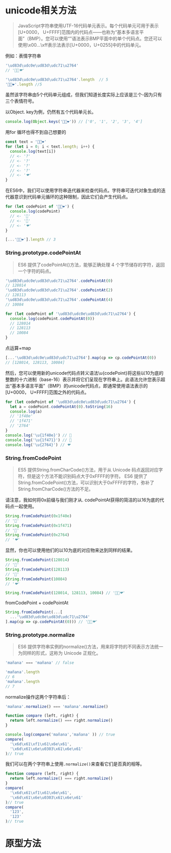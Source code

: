 # unicode相关方法

> JavaScript字符串使用UTF-16代码单元表示。每个代码单元可用于表示[U+0000， U+FFFF]范围内的代码点——也称为“基本多语言平面”（BMP）。您可以使用“”语法表示BMP平面中的单个代码点。您还可以使用\x00…\xff表示法表示[U+0000，U+0255]中的代码单元。

例如：表情字符串
```javascript
'\ud83d\udc0e\ud83d\udc71\u2764'
// '🐎👱❤'
```
```javascript
'\ud83d\udc0e\ud83d\udc71\u2764'.length  // 5
'🐎👱❤'.length //5
```
虽然该字符串由5个代码单元组成，但我们知道长度实际上应该是三个-因为只有三个表情符号。

以Object. key为例，仍然有五个代码单元长。
```javascript
console.log(Object.keys('🐎👱❤')) // ['0', '1', '2', '3', '4']
```

用for 循环也得不到自己想要的
```javascript
const text = '🐎👱❤'
for (let i = 0; i < text.length; i++) {
  console.log(text[i])
  // <- '?'
  // <- '?'
  // <- '?'
  // <- '?'
  // <- '❤'
}
```

在ES6中，我们可以使用字符串迭代器来检查代码点。字符串可迭代对象生成的迭代器意识到代码单元循环的这种限制，因此它们会产生代码点。
```javascript
for (let codePoint of '🐎👱❤') {
  console.log(codePoint)
  // <- '🐎'
  // <- '👱'
  // <- '❤'
}
```
```javascript
[...'🐎👱❤'].length // 3
```

### String.prototype.codePointAt
> ES6 提供了codePointAt()方法，能够正确处理 4 个字节储存的字符，返回一个字符的码点。

```javascript
'\ud83d\udc0e\ud83d\udc71\u2764'.codePointAt(0)
// 128014
'\ud83d\udc0e\ud83d\udc71\u2764'.codePointAt(2)
// 128113
'\ud83d\udc0e\ud83d\udc71\u2764'.codePointAt(4)
// 10084

for (let codePoint of '\ud83d\udc0e\ud83d\udc71\u2764') {
  console.log(codePoint.codePointAt(0))
  // 128014
  // 128113
  // 10084
}
```

点运算+map
```javascript
[...'\ud83d\udc0e\ud83d\udc71\u2764'].map(cp => cp.codePointAt(0))
// [128014, 128113, 10084]
```

然后，您可以使用新的unicode代码点转义语法\u{codePoint}将这些以10为底的整数的十六进制（base-16）表示并将它们呈现在字符串上。此语法允许您表示超出“基本多语言平面”（BMP）的unicode代码点，即通常使用语法表示的[U+0000， U+FFFF]范围之外的代码点。
```javascript
for (let codePoint of '\ud83d\udc0e\ud83d\udc71\u2764') {
  let a = codePoint.codePointAt(0).toString(16)
  console.log(a)
  // '1f40e'
  // '1f471'
  // '2764'
}
console.log('\u{1f40e}') // 🐎
console.log('\u{1f471}') // 👱
console.log('\u{2764}') // ❤
```

### String.fromCodePoint
> ES5 提供String.fromCharCode()方法，用于从 Unicode 码点返回对应字符，但是这个方法不能识别码点大于0xFFFF的字符。 ES6 提供了String.fromCodePoint()方法，可以识别大于0xFFFF的字符，弥补了String.fromCharCode()方法的不足。

请注意，我如何将0x前缀与我们刚才从. codePointAt获得的简洁的以16为底的代码点一起使用。

```javascript
String.fromCodePoint(0x1f40e)
// '🐎'
String.fromCodePoint(0x1f471)
// '👱'
String.fromCodePoint(0x2764)
// '❤'
```
显然，你也可以使用他们的以10为底的对应物来达到同样的结果。
```javascript
String.fromCodePoint(128014)
// '🐎'
String.fromCodePoint(128113)
// '👱'
String.fromCodePoint(10084)
// '❤'

String.fromCodePoint(128014, 128113, 10084) // '🐎👱❤'
```
fromCodePoint + codePointAt
```javascript
String.fromCodePoint(...[
  ...'\ud83d\udc0e\ud83d\udc71\u2764'
].map(cp => cp.codePointAt(0))) // '🐎👱❤'
```

### String.prototype.normalize

> ES6 提供字符串实例的normalize()方法，用来将字符的不同表示方法统一为同样的形式，这称为 Unicode 正规化。

```javascript
'mañana' === 'mañana' // false

'mañana'.length
// 6
'mañana'.length
// 7
```
normalize操作这两个字符串后：
```javascript
'mañana'.normalize() === 'mañana'.normalize()

function compare (left, right) {
  return left.normalize() === right.normalize()
}

console.log(compare('mañana','mañana' )) // true
compare(
  '\x6d\x61\xf1\x61\x6e\x61',
  '\x6d\x61\x6e\u0303\x61\x6e\x61'
)// true
```
我们可以在两个字符串上使用`.normalize()`来查看它们是否真的相等。
```javascript
function compare (left, right) {
  return left.normalize() === right.normalize()
}
compare(
  '\x6d\x61\xf1\x61\x6e\x61',
  '\x6d\x61\x6e\u0303\x61\x6e\x61'
)// true
compare(
  '123',
  '123'
)// true
```

# 原型方法
